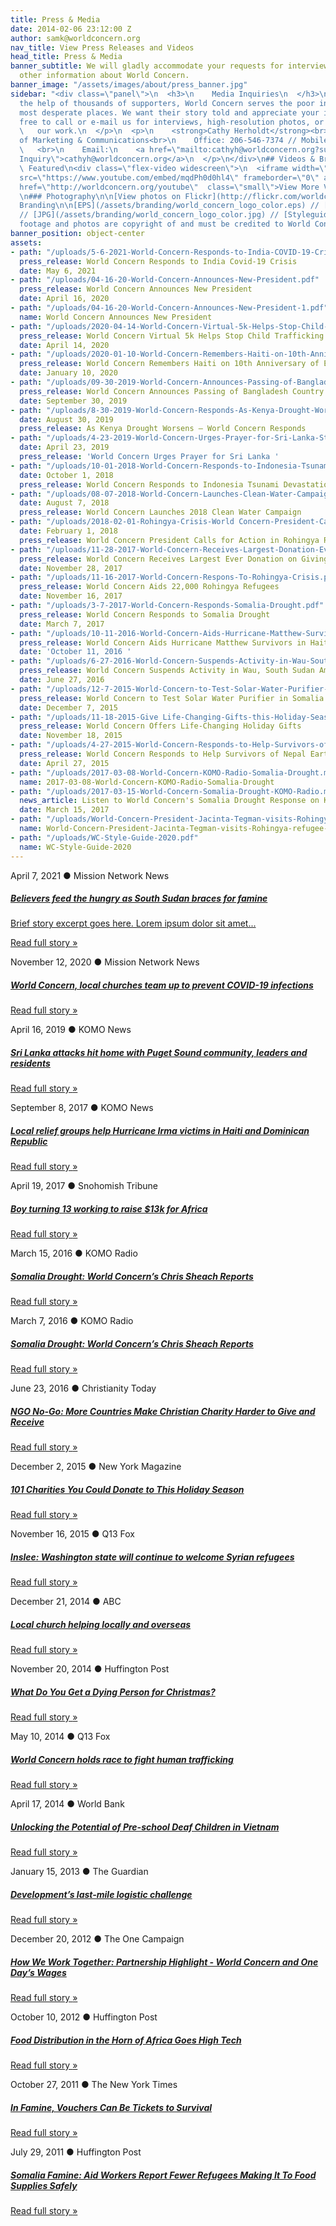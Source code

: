 ```yaml
---
title: Press & Media
date: 2014-02-06 23:12:00 Z
author: samk@worldconcern.org
nav_title: View Press Releases and Videos
head_title: Press & Media
banner_subtitle: We will gladly accommodate your requests for interviews, video and
  other information about World Concern.
banner_image: "/assets/images/about/press_banner.jpg"
sidebar: "<div class=\"panel\">\n  <h3>\n    Media Inquiries\n  </h3>\n  <p>\n    With
  the help of thousands of supporters, World Concern serves the poor in the world's
  most desperate places. We want their story told and appreciate your interest. Feel
  free to call or e-mail us for interviews, high-resolution photos, or video of\n
  \   our work.\n  </p>\n  <p>\n    <strong>Cathy Herholdt</strong><br>\n    Director
  of Marketing & Communications<br>\n    Office: 206-546-7374 // Mobile: 206-794-9775\n
  \   <br>\n    Email:\n    <a href=\"mailto:cathyh@worldconcern.org?subject=Media
  Inquiry\">cathyh@worldconcern.org</a>\n  </p>\n</div>\n## Videos & Branding\n###
  \ Featured\n<div class=\"flex-video widescreen\">\n  <iframe width=\"560\" height=\"315\"
  src=\"https://www.youtube.com/embed/mqdPh0d0hl4\" frameborder=\"0\" allowfullscreen=\"\"></iframe>\n</div>\n<p><a
  href=\"http://worldconcern.org/youtube\"  class=\"small\">View More Videos</a></p>\n
  \n### Photography\n\n[View photos on Flickr](http://flickr.com/worldconcern).\n\n###
  Branding\n\n[EPS](/assets/branding/world_concern_logo_color.eps) // [PNG](/assets/branding/world_concern_logo_color.png)
  // [JPG](/assets/branding/world_concern_logo_color.jpg) // [Styleguide](/uploads/WC-Style-Guide-2020.pdf)\n\n_*All
  footage and photos are copyright of and must be credited to World Concern._"
banner_position: object-center
assets:
- path: "/uploads/5-6-2021-World-Concern-Responds-to-India-COVID-19-Crisis.pdf"
  press_release: World Concern Responds to India Covid-19 Crisis
  date: May 6, 2021
- path: "/uploads/04-16-20-World-Concern-Announces-New-President.pdf"
  press_release: World Concern Announces New President
  date: April 16, 2020
- path: "/uploads/04-16-20-World-Concern-Announces-New-President-1.pdf"
  name: World Concern Announces New President
- path: "/uploads/2020-04-14-World-Concern-Virtual-5k-Helps-Stop-Child-Trafficking.pdf"
  press_release: World Concern Virtual 5k Helps Stop Child Trafficking
  date: April 14, 2020
- path: "/uploads/2020-01-10-World-Concern-Remembers-Haiti-on-10th-Anniversary-of-Earthquake.pdf"
  press_release: World Concern Remembers Haiti on 10th Anniversary of Earthquake
  date: January 10, 2020
- path: "/uploads/09-30-2019-World-Concern-Announces-Passing-of-Bangladesh-Country-Director.pdf"
  press_release: World Concern Announces Passing of Bangladesh Country Director
  date: September 30, 2019
- path: "/uploads/8-30-2019-World-Concern-Responds-As-Kenya-Drought-Worsens.pdf"
  date: August 30, 2019
  press_release: As Kenya Drought Worsens — World Concern Responds
- path: "/uploads/4-23-2019-World-Concern-Urges-Prayer-for-Sri-Lanka-Staff-are-Safe.pdf"
  date: April 23, 2019
  press_release: 'World Concern Urges Prayer for Sri Lanka '
- path: "/uploads/10-01-2018-World-Concern-Responds-to-Indonesia-Tsunami-Devastation.pdf"
  date: October 1, 2018
  press_release: World Concern Responds to Indonesia Tsunami Devastation
- path: "/uploads/08-07-2018-World-Concern-Launches-Clean-Water-Campaign.pdf"
  date: August 7, 2018
  press_release: World Concern Launches 2018 Clean Water Campaign
- path: "/uploads/2018-02-01-Rohingya-Crisis-World Concern-President-Calls-for-Action.pdf"
  date: February 1, 2018
  press_release: World Concern President Calls for Action in Rohingya Refugee Crisis
- path: "/uploads/11-28-2017-World-Concern-Receives-Largest-Donation-Ever-on-GivingTuesday.pdf"
  press_release: World Concern Receives Largest Ever Donation on Giving Tuesday
  date: November 28, 2017
- path: "/uploads/11-16-2017-World-Concern-Respons-To-Rohingya-Crisis.pdf"
  press_release: World Concern Aids 22,000 Rohingya Refugees
  date: November 16, 2017
- path: "/uploads/3-7-2017-World-Concern-Responds-Somalia-Drought.pdf"
  press_release: World Concern Responds to Somalia Drought
  date: March 7, 2017
- path: "/uploads/10-11-2016-World-Concern-Aids-Hurricane-Matthew-Survivors-in-Haiti.pdf"
  press_release: World Concern Aids Hurricane Matthew Survivors in Haiti
  date: 'October 11, 2016 '
- path: "/uploads/6-27-2016-World-Concern-Suspends-Activity-in-Wau-South-Sudan-Amidst-Violence.pdf"
  press_release: World Concern Suspends Activity in Wau, South Sudan Amidst Violence
  date: June 27, 2016
- path: "/uploads/12-7-2015-World-Concern-to-Test-Solar-Water-Purifier-in-Somalia.pdf"
  press_release: World Concern to Test Solar Water Purifier in Somalia
  date: December 7, 2015
- path: "/uploads/11-18-2015-Give Life-Changing-Gifts-this-Holiday-Season.pdf"
  press_release: World Concern Offers Life-Changing Holiday Gifts
  date: November 18, 2015
- path: "/uploads/4-27-2015-World-Concern-Responds-to-Help-Survivors-of-Nepal-Earthquake.pdf"
  press_release: World Concern Responds to Help Survivors of Nepal Earthquake
  date: April 27, 2015
- path: "/uploads/2017-03-08-World-Concern-KOMO-Radio-Somalia-Drought.mp3"
  name: 2017-03-08-World-Concern-KOMO-Radio-Somalia-Drought
- path: "/uploads/2017-03-15-World-Concern-Somalia-Drought-KOMO-Radio.mp3"
  news_article: Listen to World Concern's Somalia Drought Response on KOMO Radio
  date: March 15, 2017
- path: "/uploads/World-Concern-President-Jacinta-Tegman-visits-Rohingya-refugee-families-in-Bangladesh-Jan-2018.jpg"
  name: World-Concern-President-Jacinta-Tegman-visits-Rohingya-refugee-families-in-Bangladesh-Jan-2018
- path: "/uploads/WC-Style-Guide-2020.pdf"
  name: WC-Style-Guide-2020
---
```


<!-- news item -->
<div class="news-item">
  <p class="text-sm font-bold">
    <time>April 7, 2021</time>
    <span class="separator mx-1">&#9679;</span>
    <span>Mission Network News</span>
  </p>
  <h5>
    <a target="_blank"
      href="https://www.mnnonline.org/news/believers-feed-the-hungry-as-south-sudan-braces-for-famine/">
      Believers feed the hungry as South Sudan braces for famine<p class="hidden lg:text-ba
                se">
  </h5>
  Brief story excerpt goes here. Lorem ipsum dolor sit amet...
  </p>
  </a>
  <p class="mt-2">
    <a target="_blank" href="https://www.mnnonline.org/news/believers-feed-the-hungry-as-south-sudan-braces-for-famine/"
      class="wc-text-link">
      Read full story <span class="text-base sm:text-lg">&raquo;</span>
    </a>
  </p>
</div>
<!-- / news item -->

<!-- news item -->
<div class="news-item">
  <p class="text-sm font-bold">
    <time>November 12, 2020</time>
    <span class="separator mx-1">&#9679;</span>
    <span>Mission Network News</span>
  </p>
  <h5>
    <a target="_blank"
      href="https://www.mnnonline.org/news/world-concern-local-churches-team-up-to-prevent-covid-19-infections/">
      World Concern, local churches team up to prevent COVID-19 infections
    </a>
  </h5>
  <p class="mt-2">
    <a target="_blank"
      href="https://www.mnnonline.org/news/world-concern-local-churches-team-up-to-prevent-covid-19-infections/"
      class="wc-text-link">
      Read full story <span class="text-base sm:text-lg">&raquo;</span>
    </a>
  </p>
</div>
<!-- / news item -->

<!-- news item -->
<div class="news-item">
  <p class="text-sm font-bold">
    <time>April 16, 2019</time>
    <span class="separator mx-1">&#9679;</span>
    <span>KOMO News</span>
  </p>
  <h5>
    <a target="_blank"
      href="https://komonews.com/news/local/sri-lanka-attacks-hit-home-with-puget-sound-community-leaders-and-residents">
      Sri Lanka attacks hit home with Puget Sound community, leaders and residents
    </a>
  </h5>
  <p class="mt-2">
    <a target="_blank"
      href="https://komonews.com/news/local/sri-lanka-attacks-hit-home-with-puget-sound-community-leaders-and-residents"
      class="wc-text-link">
      Read full story <span class="text-base sm:text-lg">&raquo;</span>
    </a>
  </p>
</div>
<!-- / news item -->

<!-- news item -->
<div class="news-item">
  <p class="text-sm font-bold">
    <time>September 8, 2017</time>
    <span class="separator mx-1">&#9679;</span>
    <span>KOMO News</span>
  </p>
  <h5>
    <a target="_blank"
      href="http://komonews.com/news/local/local-relief-groups-help-hurricane-irma-victims-in-haiti-and-dominican-republic">
      Local relief groups help Hurricane Irma victims in Haiti and Dominican Republic
    </a>
  </h5>
  <p class="mt-2">
    <a target="_blank"
      href="http://komonews.com/news/local/local-relief-groups-help-hurricane-irma-victims-in-haiti-and-dominican-republic"
      class="wc-text-link">
      Read full story <span class="text-base sm:text-lg">&raquo;</span>
    </a>
  </p>
</div>
<!-- / news item -->

<!-- news item -->
<div class="news-item">
  <p class="text-sm font-bold">
    <time>April 19, 2017</time>
    <span class="separator mx-1">&#9679;</span>
    <span>Snohomish Tribune</span>
  </p>
  <h5>
    <a target="_blank"
      href="http://www.snoho.com/html/stories_2017/04192017_Snohomish_teen_seeks_13000_for_13th_birthday.html">
      Boy turning 13 working to raise $13k for Africa
    </a>
  </h5>
  <p class="mt-2">
    <a target="_blank"
      href="http://www.snoho.com/html/stories_2017/04192017_Snohomish_teen_seeks_13000_for_13th_birthday.html"
      class="wc-text-link">
      Read full story <span class="text-base sm:text-lg">&raquo;</span>
    </a>
  </p>
</div>
<!-- / news item -->

<!-- news item -->
<div class="news-item">
  <p class="text-sm font-bold">
    <time>March 15, 2016</time>
    <span class="separator mx-1">&#9679;</span>
    <span>KOMO Radio</span>
  </p>
  <h5>
    <a target="_blank" href="https://worldconcern.org/uploads/2017-03-15-World-Concern-Somalia-Drought-KOMO-Radio.mp3">
      Somalia Drought: World Concern’s Chris Sheach Reports
    </a>
  </h5>
  <p class="mt-2">
    <a target="_blank" href="https://worldconcern.org/uploads/2017-03-15-World-Concern-Somalia-Drought-KOMO-Radio.mp3"
      class="wc-text-link">
      Read full story <span class="text-base sm:text-lg">&raquo;</span>
    </a>
  </p>
</div>
<!-- / news item -->

<!-- news item -->
<div class="news-item">
  <p class="text-sm font-bold">
    <time>March 7, 2016</time>
    <span class="separator mx-1">&#9679;</span>
    <span>KOMO Radio</span>
  </p>
  <h5>
    <a target="_blank" href="https://worldconcern.org/uploads/2017-03-08-World-Concern-KOMO-Radio-Somalia-Drought.mp3">
      Somalia Drought: World Concern’s Chris Sheach Reports
    </a>
  </h5>
  <p class="mt-2">
    <a target="_blank" href="https://worldconcern.org/uploads/2017-03-08-World-Concern-KOMO-Radio-Somalia-Drought.mp3"
      class="wc-text-link">
      Read full story <span class="text-base sm:text-lg">&raquo;</span>
    </a>
  </p>
</div>
<!-- / news item -->

<!-- news item -->
<div class="news-item">
  <p class="text-sm font-bold">
    <time>June 23, 2016</time>
    <span class="separator mx-1">&#9679;</span>
    <span>Christianity Today</span>
  </p>
  <h5>
    <a target="_blank"
      href="http://www.christianitytoday.com/ct/2016/julaug/ngo-no-go-china-restrictions-makes-christian-charity-harder.html">
      NGO No-Go: More Countries Make Christian Charity Harder to Give and Receive
    </a>
  </h5>
  <p class="mt-2">
    <a target="_blank"
      href="http://www.christianitytoday.com/ct/2016/julaug/ngo-no-go-china-restrictions-makes-christian-charity-harder.html"
      class="wc-text-link">
      Read full story <span class="text-base sm:text-lg">&raquo;</span>
    </a>
  </p>
</div>
<!-- / news item -->

<!-- news item -->
<div class="news-item">
  <p class="text-sm font-bold">
    <time>December 2, 2015</time>
    <span class="separator mx-1">&#9679;</span>
    <span>New York Magazine</span>
  </p>
  <h5>
    <a target="_blank" href="http://nymag.com/thecut/2015/12/101-charities-to-donate-to-this-holiday-season.html">
      101 Charities You Could Donate to This Holiday Season
    </a>
  </h5>
  <p class="mt-2">
    <a target="_blank" href="http://nymag.com/thecut/2015/12/101-charities-to-donate-to-this-holiday-season.html"
      class="wc-text-link">
      Read full story <span class="text-base sm:text-lg">&raquo;</span>
    </a>
  </p>
</div>
<!-- / news item -->

<!-- news item -->
<div class="news-item">
  <p class="text-sm font-bold">
    <time>November 16, 2015</time>
    <span class="separator mx-1">&#9679;</span>
    <span>Q13 Fox</span>
  </p>
  <h5>
    <a target="_blank" href="http://q13fox.com/2015/11/16/washingtonians-respond-to-states-shunning-syrian-refugees/">
      Inslee: Washington state will continue to welcome Syrian refugees
    </a>
  </h5>
  <p class="mt-2">
    <a target="_blank" href="http://q13fox.com/2015/11/16/washingtonians-respond-to-states-shunning-syrian-refugees/"
      class="wc-text-link">
      Read full story <span class="text-base sm:text-lg">&raquo;</span>
    </a>
  </p>
</div>
<!-- / news item -->

<!-- news item -->
<div class="news-item">
  <p class="text-sm font-bold">
    <time>December 21, 2014</time>
    <span class="separator mx-1">&#9679;</span>
    <span>ABC</span>
  </p>
  <h5>
    <a target="_blank"
      href="http://www.13wham.com/news/features/top-stories/stories/local-church-helping-locally-overseas-18685.shtml">
      Local church helping locally and overseas
    </a>
  </h5>
  <p class="mt-2">
    <a target="_blank"
      href="http://www.13wham.com/news/features/top-stories/stories/local-church-helping-locally-overseas-18685.shtml"
      class="wc-text-link">
      Read full story <span class="text-base sm:text-lg">&raquo;</span>
    </a>
  </p>
</div>
<!-- / news item -->

<!-- news item -->
<div class="news-item">
  <p class="text-sm font-bold">
    <time>November 20, 2014</time>
    <span class="separator mx-1">&#9679;</span>
    <span>Huffington Post</span>
  </p>
  <h5>
    <a target="_blank" href="http://www.huffingtonpost.com/cathy-herholdt/what-do-you-get-a-dying-p_b_6193114.html">
      What Do You Get a Dying Person for Christmas?
    </a>
  </h5>
  <p class="mt-2">
    <a target="_blank" href="http://www.huffingtonpost.com/cathy-herholdt/what-do-you-get-a-dying-p_b_6193114.html"
      class="wc-text-link">
      Read full story <span class="text-base sm:text-lg">&raquo;</span>
    </a>
  </p>
</div>
<!-- / news item -->

<!-- news item -->
<div class="news-item">
  <p class="text-sm font-bold">
    <time>May 10, 2014</time>
    <span class="separator mx-1">&#9679;</span>
    <span>Q13 Fox</span>
  </p>
  <h5>
    <a target="_blank" href="http://q13fox.com/2014/05/10/world-concern-holds-race-to-fight-human-trafficking/">
      World Concern holds race to fight human trafficking
    </a>
  </h5>
  <p class="mt-2">
    <a target="_blank" href="http://q13fox.com/2014/05/10/world-concern-holds-race-to-fight-human-trafficking/"
      class="wc-text-link">
      Read full story <span class="text-base sm:text-lg">&raquo;</span>
    </a>
  </p>
</div>
<!-- / news item -->

<!-- news item -->
<div class="news-item">
  <p class="text-sm font-bold">
    <time>April 17, 2014</time>
    <span class="separator mx-1">&#9679;</span>
    <span>World Bank</span>
  </p>
  <h5>
    <a target="_blank"
      href="http://www.worldbank.org/en/news/feature/2014/04/17/unlocking-the-potential-of-pre-school-deaf-children-in-vietnam">
      Unlocking the Potential of Pre-school Deaf Children in Vietnam
    </a>
  </h5>
  <p class="mt-2">
    <a target="_blank"
      href="http://www.worldbank.org/en/news/feature/2014/04/17/unlocking-the-potential-of-pre-school-deaf-children-in-vietnam"
      class="wc-text-link">
      Read full story <span class="text-base sm:text-lg">&raquo;</span>
    </a>
  </p>
</div>
<!-- / news item -->

<!-- news item -->
<div class="news-item">
  <p class="text-sm font-bold">
    <time>January 15, 2013</time>
    <span class="separator mx-1">&#9679;</span>
    <span>The Guardian</span>
  </p>
  <h5>
    <a target="_blank"
      href="http://www.theguardian.com/global-development-professionals-network/2013/jan/15/development-aid-distribution-logistics">
      Development’s last-mile logistic challenge
    </a>
  </h5>
  <p class="mt-2">
    <a target="_blank"
      href="http://www.theguardian.com/global-development-professionals-network/2013/jan/15/development-aid-distribution-logistics"
      class="wc-text-link">
      Read full story <span class="text-base sm:text-lg">&raquo;</span>
    </a>
  </p>
</div>
<!-- / news item -->

<!-- news item -->
<div class="news-item">
  <p class="text-sm font-bold">
    <time>December 20, 2012</time>
    <span class="separator mx-1">&#9679;</span>
    <span>The One Campaign</span>
  </p>
  <h5>
    <a target="_blank"
      href="http://www.one.org/us/2012/12/20/how-we-work-together-partnership-highlight-world-concern-and-one-days-wages/">
      How We Work Together: Partnership Highlight - World Concern and One Day’s Wages
    </a>
  </h5>
  <p class="mt-2">
    <a target="_blank"
      href="http://www.one.org/us/2012/12/20/how-we-work-together-partnership-highlight-world-concern-and-one-days-wages/"
      class="wc-text-link">
      Read full story <span class="text-base sm:text-lg">&raquo;</span>
    </a>
  </p>
</div>
<!-- / news item -->

<!-- news item -->
<div class="news-item">
  <p class="text-sm font-bold">
    <time>October 10, 2012</time>
    <span class="separator mx-1">&#9679;</span>
    <span>Huffington Post</span>
  </p>
  <h5>
    <a target="_blank" href="http://www.huffingtonpost.com/cathy-herholdt/food-distribution-in-the-_b_1955271.html">
      Food Distribution in the Horn of Africa Goes High Tech
    </a>
  </h5>
  <p class="mt-2">
    <a target="_blank" href="http://www.huffingtonpost.com/cathy-herholdt/food-distribution-in-the-_b_1955271.html"
      class="wc-text-link">
      Read full story <span class="text-base sm:text-lg">&raquo;</span>
    </a>
  </p>
</div>
<!-- / news item -->

<!-- news item -->
<div class="news-item">
  <p class="text-sm font-bold">
    <time>October 27, 2011</time>
    <span class="separator mx-1">&#9679;</span>
    <span>The New York Times</span>
  </p>
  <h5>
    <a target="_blank"
      href="http://opinionator.blogs.nytimes.com/2011/10/27/in-famine-vouchers-can-be-tickets-to-survival/">
      In Famine, Vouchers Can Be Tickets to Survival
    </a>
  </h5>
  <p class="mt-2">
    <a target="_blank"
      href="http://opinionator.blogs.nytimes.com/2011/10/27/in-famine-vouchers-can-be-tickets-to-survival/"
      class="wc-text-link">
      Read full story <span class="text-base sm:text-lg">&raquo;</span>
    </a>
  </p>
</div>
<!-- / news item -->

<!-- news item -->
<div class="news-item">
  <p class="text-sm font-bold">
    <time>July 29, 2011</time>
    <span class="separator mx-1">&#9679;</span>
    <span>Huffington Post</span>
  </p>
  <h5>
    <a target="_blank" href="http://www.huffingtonpost.com/2011/07/29/somalia-famine-aid-workers_n_913369.html">
      Somalia Famine: Aid Workers Report Fewer Refugees Making It To Food Supplies Safely
    </a>
  </h5>
  <p class="mt-2">
    <a target="_blank" href="http://www.huffingtonpost.com/2011/07/29/somalia-famine-aid-workers_n_913369.html"
      class="wc-text-link">
      Read full story <span class="text-base sm:text-lg">&raquo;</span>
    </a>
  </p>
</div>
<!-- / news item -->

